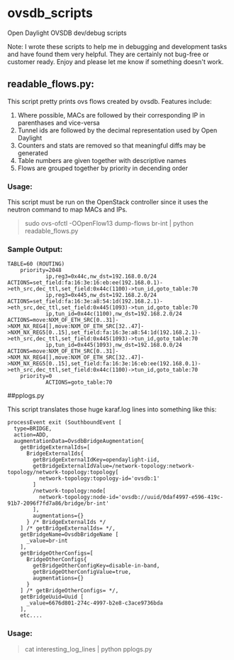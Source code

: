 # ovsdb_scripts

Open Daylight OVSDB dev/debug scripts 

Note: I wrote these scripts to help me in debugging and development tasks and have 
found them very helpful. They are certainly not bug-free or customer ready. Enjoy
and please let me know if something doesn't work.

## readable_flows.py:

This script pretty prints ovs flows created by ovsdb. Features include:
1) Where possible, MACs are followed by their corresponding IP in parenthases and vice-versa
2) Tunnel ids are followed by the decimal representation used by Open Daylight
3) Counters and stats are removed so that meaningful diffs may be generated
4) Table numbers are given together with descriptive names
5) Flows are grouped together by priority in decending order

### Usage:
This script must be run on the OpenStack controller since it uses the 
neutron command to map MACs and IPs.
> sudo ovs-ofctl -OOpenFlow13 dump-flows br-int | python readable_flows.py

### Sample Output:
```
TABLE=60 (ROUTING)
    priority=2048 
            ip,reg3=0x44c,nw_dst=192.168.0.0/24 ACTIONS=set_field:fa:16:3e:16:eb:ee(192.168.0.1)->eth_src,dec_ttl,set_field:0x44c(1100)->tun_id,goto_table:70
            ip,reg3=0x445,nw_dst=192.168.2.0/24 ACTIONS=set_field:fa:16:3e:a8:54:1d(192.168.2.1)->eth_src,dec_ttl,set_field:0x445(1093)->tun_id,goto_table:70
            ip,tun_id=0x44c(1100),nw_dst=192.168.2.0/24 ACTIONS=move:NXM_OF_ETH_SRC[0..31]->NXM_NX_REG4[],move:NXM_OF_ETH_SRC[32..47]->NXM_NX_REG5[0..15],set_field:fa:16:3e:a8:54:1d(192.168.2.1)->eth_src,dec_ttl,set_field:0x445(1093)->tun_id,goto_table:70
            ip,tun_id=0x445(1093),nw_dst=192.168.0.0/24 ACTIONS=move:NXM_OF_ETH_SRC[0..31]->NXM_NX_REG4[],move:NXM_OF_ETH_SRC[32..47]->NXM_NX_REG5[0..15],set_field:fa:16:3e:16:eb:ee(192.168.0.1)->eth_src,dec_ttl,set_field:0x44c(1100)->tun_id,goto_table:70
    priority=0 
            ACTIONS=goto_table:70
```

##pplogs.py

This script translates those huge karaf.log lines into something like this:

```
processEvent exit (SouthboundEvent [
  type=BRIDGE,
  action=ADD,
  augmentationData=OvsdbBridgeAugmentation{
    getBridgeExternalIds=[
      BridgeExternalIds{
        getBridgeExternalIdKey=opendaylight-iid,
        getBridgeExternalIdValue=/network-topology:network-topology/network-topology:topology[
          network-topology:topology-id='ovsdb:1'
        ]
        /network-topology:node[
          network-topology:node-id='ovsdb://uuid/0daf4997-e596-419c-91b7-2096f7fd7a86/bridge/br-int'
        ],
        augmentations={}
      } /* BridgeExternalIds */
    ] /* getBridgeExternalIds= */,
    getBridgeName=OvsdbBridgeName [
      _value=br-int
    ],
    getBridgeOtherConfigs=[
      BridgeOtherConfigs{
        getBridgeOtherConfigKey=disable-in-band,
        getBridgeOtherConfigValue=true,
        augmentations={}
      }
    ] /* getBridgeOtherConfigs= */,
    getBridgeUuid=Uuid [
      _value=6676d801-274c-4997-b2e8-c3ace9736bda
    ],
    etc....
```

### Usage:
> cat interesting_log_lines | python pplogs.py
